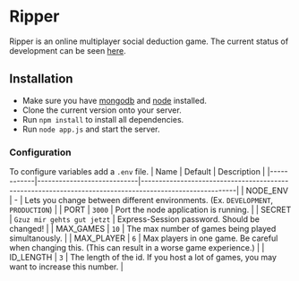 # Ripper

Ripper is an online multiplayer social deduction game. The current status of development can be seen [here](https://ripperitin.herokuapp.com/).

## Installation

 - Make sure you have [mongodb](https://docs.mongodb.com/manual/installation/) and [node](https://nodejs.org/en/) installed. 
 - Clone the current version onto your server.
 - Run `npm install` to install all dependencies.
 - Run `node app.js` and start the server.
 
 ### Configuration
To configure variables add a `.env` file.
| Name       | Default                    | Description                                                                                            |
|------------|----------------------------|--------------------------------------------------------------------------------------------------------|
| NODE_ENV   | -                          | Lets you change between different environments. (Ex. `DEVELOPMENT`, `PRODUCTION`)                      |
| PORT       | `3000`                     | Port the node application is running.                                                                  |
| SECRET     | `Gzuz mir gehts gut jetzt` | Express-Session password. Should be changed!                                                           |
| MAX_GAMES  | `10`                       | The max number of games being played simultanously.                                                    |
| MAX_PLAYER | `6`                        | Max players in one game. Be careful when changing this.  (This can result in a worse game experience.) |
| ID_LENGTH  | `3`                        | The length of the id. If you host a lot of games, you may want to increase this number.                |
